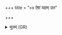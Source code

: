 +++
title = "०४ ऐषां यज्ञम् उत"

+++
<details><summary>मूलम् (GR)</summary>

ऐषां यज्ञम् उत वर्चो भरे ऽहं  
रायस्पोषम् उत वित्तान्य् अग्ने ।  
सपत्ना अस्मद् अधरे भवन्तु-  
-उत्तमे देवा ज्योतिषि धत्तनेमम् ॥
</details>
